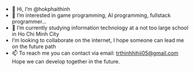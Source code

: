 - 👋 Hi, I’m @hokphaithinh
- 👀 I’m interested in game programming, AI programming, fullstack programmer...
- 🌱 I’m currently studying information technology at a not too large school in Ho Chi Minh City
-  I’m looking to collaborate on the internet, I hope someone can lead me on the future path
- 📫 To reach me you can contact via email: trthinhhihii05@gmail.com
  Hope we can develop together in the future.

<!---
hokphaithinh/hokphaithinh is a ✨ special ✨ repository because its `README.md` (this file) appears on your GitHub profile.
You can click the Preview link to take a look at your changes.
--->
